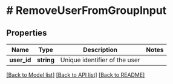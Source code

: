 # # RemoveUserFromGroupInput

## Properties

| Name        | Type       | Description                   | Notes |
| ----------- | ---------- | ----------------------------- | ----- |
| **user_id** | **string** | Unique identifier of the user |

[[Back to Model list]](../../README.md#models) [[Back to API list]](../../README.md#endpoints) [[Back to README]](../../README.md)
